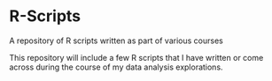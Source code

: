 # R-Scripts
A repository of R scripts written as part of various courses

This repository will include a few R scripts that I have written or come across during the course of my data analysis explorations.
